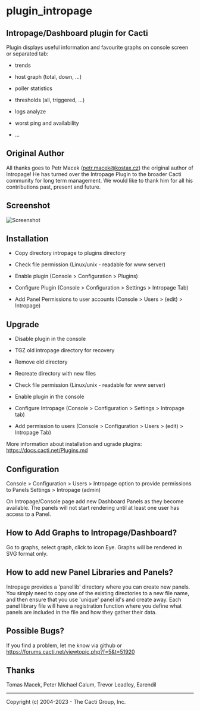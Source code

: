 # plugin_intropage

## Intropage/Dashboard plugin for Cacti

Plugin displays useful information and favourite graphs on console screen or
separated tab:

* trends

* host graph (total, down, ...)

* poller statistics

* thresholds (all, triggered, ...)

* logs analyze

* worst ping and availability

* ...

## Original Author

All thanks goes to Petr Macek (petr.macek@kostax.cz) the original author of
Intropage! He has turned over the Intropage Plugin to the broader Cacti
community for long term management.  We would like to thank him for all his
contributions past, present and future.

## Screenshot

![Screenshot](https://user-images.githubusercontent.com/26485719/41935583-78f73d32-798a-11e8-83f4-768d2e454a79.png)

## Installation

- Copy directory intropage to plugins directory

- Check file permission (Linux/unix - readable for www server)

- Enable plugin (Console > Configuration > Plugins)

- Configure Plugin (Console > Configuration > Settings > Intropage Tab)

- Add Panel Permissions to user accounts (Console > Users > (edit) > Intropage)


## Upgrade

- Disable plugin in the console

- TGZ old intropage directory for recovery

- Remove old directory

- Recreate directory with new files

- Check file permission (Linux/unix - readable for www server)

- Enable plugin in the console

- Configure Intropage (Console > Configuration > Settings > Intropage tab)

- Add permission to users (Console > Configuration > Users > (edit) > Intropage
  Tab)


More information about installation and ugrade plugins:
https://docs.cacti.net/Plugins.md

## Configuration

Console > Configuration > Users > Intropage option to provide permissions to
Panels Settings > Intropage (admin)

On Intropage/Console page add new Dashboard Panels as they become available.
The panels will not start rendering until at least one user has access to a
Panel.

## How to Add Graphs to Intropage/Dashboard?

Go to graphs, select graph, click to icon Eye. Graphs will be rendered in SVG
format only.

## How to add new Panel Libraries and Panels?

Intropage provides a 'panellib' directory where you can create new panels.  You
simply need to copy one of the existing directories to a new file name, and then
ensure that you use 'unique' panel id's and create away.  Each panel library
file will have a registration function where you define what panels are included
in the file and how they gather their data.

## Possible Bugs?

If you find a problem, let me know via github or
https://forums.cacti.net/viewtopic.php?f=5&t=51920

## Thanks

Tomas Macek, Peter Michael Calum, Trevor Leadley, Earendil

-----------------------------------------------
Copyright (c) 2004-2023 - The Cacti Group, Inc.
